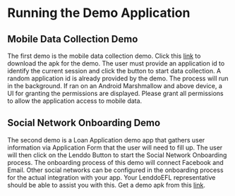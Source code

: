 # Running the Demo Application



## Mobile Data Collection Demo
The first demo is the mobile data collection demo. Click this [link](mobiledatacollectiondemo-debug.apk) to download the apk for the demo. The user must provide an application id to identify the current session and click the button to start data collection. A random application id is already provided by the demo. The process will run in the background. If ran on an Android Marshmallow and above device, a UI for granting the permissions are displayed. Please grant all permissions to allow the application access to mobile data.



## Social Network Onboarding Demo
The second demo is a Loan Application demo app that gathers user information via Application Form that the user will need to fill up. The user will then click on the Lenddo Button to start the Social Network Onboarding process. The onboarding process of this demo will connect Facebook and Email. Other social networks can be configured in the onboarding process for the actual integration with your app. Your LenddoEFL representative should be able to assist you with this. Get a demo apk from this [link](LenddoDemo_data_onboarding_v1.2.3-debug.apk).
